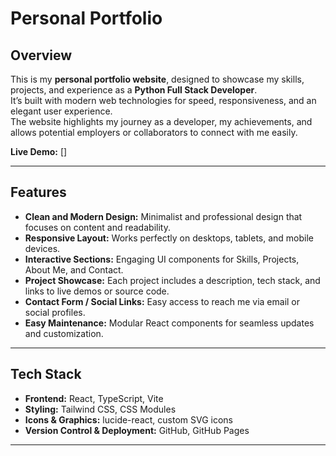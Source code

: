 # Personal Portfolio

## Overview
This is my **personal portfolio website**, designed to showcase my skills, projects, and experience as a **Python Full Stack Developer**.  
It’s built with modern web technologies for speed, responsiveness, and an elegant user experience.  
The website highlights my journey as a developer, my achievements, and allows potential employers or collaborators to connect with me easily.

**Live Demo:** []  

---

## Features

- **Clean and Modern Design:** Minimalist and professional design that focuses on content and readability.  
- **Responsive Layout:** Works perfectly on desktops, tablets, and mobile devices.  
- **Interactive Sections:** Engaging UI components for Skills, Projects, About Me, and Contact.  
- **Project Showcase:** Each project includes a description, tech stack, and links to live demos or source code.  
- **Contact Form / Social Links:** Easy access to reach me via email or social profiles.  
- **Easy Maintenance:** Modular React components for seamless updates and customization.  

---

## Tech Stack

- **Frontend:** React, TypeScript, Vite  
- **Styling:** Tailwind CSS, CSS Modules  
- **Icons & Graphics:** lucide-react, custom SVG icons  
- **Version Control & Deployment:** GitHub, GitHub Pages  

---

